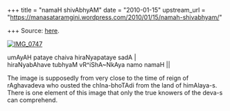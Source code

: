 +++
title = "namaH shivAbhyAM"
date = "2010-01-15"
upstream_url = "https://manasataramgini.wordpress.com/2010/01/15/namah-shivabhyam/"

+++
Source: [here](https://manasataramgini.wordpress.com/2010/01/15/namah-shivabhyam/).

[![IMG_0747](https://i0.wp.com/farm5.static.flickr.com/4072/4276187944_f1d9169b41.jpg)](http://www.flickr.com/photos/24766652@N05/4276187944/ "IMG_0747 by somasushma, on Flickr")

umAyAH pataye chaiva hiraNyapataye sadA  \|  
hiraNyabAhave tubhyaM vR^iShA\~NkAya namo namaH \|\|

The image is supposedly from very close to the time of reign of
rAghavadeva who ousted the chIna-bhoTAdi from the land of himAlaya-s.
There is one element of this image that only the true knowers of the
deva-s can comprehend.

